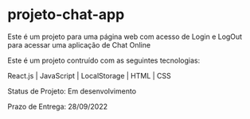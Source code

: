 # projeto-chat-app

Este é um projeto para uma página web com acesso de Login e LogOut para acessar uma aplicação de Chat Online

Este é um projeto contruído com as seguintes tecnologias:

React.js | JavaScript | LocalStorage | HTML | CSS

Status de Projeto: Em desenvolvimento

Prazo de Entrega: 28/09/2022
